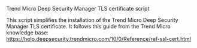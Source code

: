 Trend Micro Deep Security Manager TLS certificate script

This script simplifies the installation of the Trend Micro Deep Security Manager TLS certificate.
It follows this guide from the Trend Micro knowledge base:
https://help.deepsecurity.trendmicro.com/10/0/Reference/ref-ssl-cert.html

